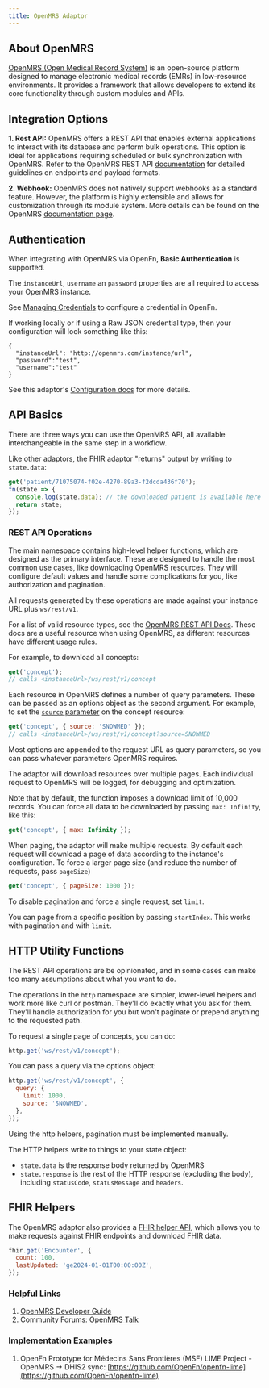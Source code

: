 ```yaml
---
title: OpenMRS Adaptor
---
```


## About OpenMRS

[OpenMRS (Open Medical Record System)](https://openmrs.org/) is an open-source
platform designed to manage electronic medical records (EMRs) in low-resource
environments. It provides a framework that allows developers to extend its core
functionality through custom modules and APIs.

## Integration Options

**1. Rest API:** OpenMRS offers a REST API that enables external applications to
interact with its database and perform bulk operations. This option is ideal for
applications requiring scheduled or bulk synchronization with OpenMRS. Refer to
the OpenMRS REST API [documentation](https://wiki.openmrs.org/) for detailed
guidelines on endpoints and payload formats.

**2. Webhook:** OpenMRS does not natively support webhooks as a standard
feature. However, the platform is highly extensible and allows for customization
through its module system. More details can be found on the OpenMRS
[documentation page​](https://wiki.openmrs.org/).

## Authentication

When integrating with OpenMRS via OpenFn, **Basic Authentication** is supported.

The `instanceUrl`, `username` an `password` properties are all required to
access your OpenMRS instance.

See [Managing Credentials](documentation/manage-projects/manage-credentials) to
configure a credential in OpenFn.

If working locally or if using a Raw JSON credential type, then your
configuration will look something like this:

```
{
  "instanceUrl": "http://openmrs.com/instance/url",
  "password":"test",
  "username":"test"
}
```

See this adaptor's
[Configuration docs](/adaptors/packages/openmrs-configuration-schema) for more
details.

## API Basics

There are three ways you can use the OpenMRS API, all available interchangeable
in the same step in a workflow.

Like other adaptors, the FHIR adaptor "returns" output by writing to
`state.data`:

```js
get('patient/71075074-f02e-4270-89a3-f2dcda436f70');
fn(state => {
  console.log(state.data); // the downloaded patient is available here
  return state;
});
```

### REST API Operations

The main namespace contains high-level helper functions, which are designed as
the primary interface. These are designed to handle the most common use cases,
like downloading OpenMRS resources. They will configure default values and
handle some complications for you, like authorization and pagination.

All requests generated by these operations are made against your instance URL
plus `ws/rest/v1`.

For a list of valid resource types, see the
[OpenMRS REST API Docs](https://rest.openmrs.org/#openmrs-rest-api). These docs
are a useful resource when using OpenMRS, as different resources have different
usage rules.

For example, to download all concepts:

```js
get('concept');
// calls <instanceUrl>/ws/rest/v1/concept
```

Each resource in OpenMRS defines a number of query parameters. These can be
passed as an options object as the second argument. For example, to set the
[`source` parameter](https://rest.openmrs.org/#list-all-concepts) on the concept
resource:

```js
get('concept', { source: 'SNOWMED' });
// calls <instanceUrl>/ws/rest/v1/concept?source=SNOWMED
```

Most options are appended to the request URL as query parameters, so you can
pass whatever parameters OpenMRS requires.

The adaptor will download resources over multiple pages. Each individual request
to OpenMRS will be logged, for debugging and optimization.

Note that by default, the function imposes a download limit of 10,000 records.
You can force all data to be downloaded by passing `max: Infinity`, like this:

```js
get('concept', { max: Infinity });
```

When paging, the adaptor will make multiple requests. By default each request
will download a page of data according to the instance's configuration. To force
a larger page size (and reduce the number of requests, pass `pageSize`)

```js
get('concept', { pageSize: 1000 });
```

To disable pagination and force a single request, set `limit`.

You can page from a specific position by passing `startIndex`. This works with
pagination and with `limit`.

## HTTP Utility Functions

The REST API operations are be opinionated, and in some cases can make too many
assumptions about what you want to do.

The operations in the `http` namespace are simpler, lower-level helpers and work
more like curl or postman. They'll do exactly what you ask for them. They'll
handle authorization for you but won't paginate or prepend anything to the
requested path.

To request a single page of concepts, you can do:

```js
http.get('ws/rest/v1/concept');
```

You can pass a query via the options object:

```js
http.get('ws/rest/v1/concept', {
  query: {
    limit: 1000,
    source: 'SNOWMED',
  },
});
```

Using the http helpers, pagination must be implemented manually.

The HTTP helpers write to things to your state object:

- `state.data` is the response body returned by OpenMRS
- `state.response` is the rest of the HTTP response (excluding the body),
  including `statusCode`, `statusMessage` and `headers`.

## FHIR Helpers

The OpenMRS adaptor also provides a
[FHIR helper API](https://docs.openfn.org/adaptors/packages/openmrs-docs#fhir),
which allows you to make requests against FHIR endpoints and download FHIR data.

```js
fhir.get('Encounter', {
  count: 100,
  lastUpdated: 'ge2024-01-01T00:00:00Z',
});
```

### Helpful Links

1. [OpenMRS Developer Guide](https://openmrs.atlassian.net/wiki/spaces/docs/pages/25476048/Developer+Guide)
2. Community Forums: [OpenMRS Talk](https://talk.openmrs.org/)

### Implementation Examples

1. OpenFn Prototype for Médecins Sans Frontières (MSF) LIME Project - OpenMRS ->
   DHIS2 sync:
   [https://github.com/OpenFn/openfn-lime](https://github.com/OpenFn/openfn-lime)
